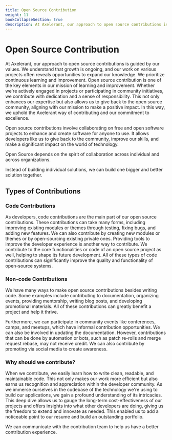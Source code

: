 ```yaml
---
title: Open Source Contribution
weight: 11
bookCollapseSection: true
description: At Axelerant, our approach to open source contributions is guided by our values. We understand that growth is ongoing, and our work on various projects often reveals opportunities to expand our knowledge. We prioritize continuous learning and improvement. Open source contribution is one of the key elements in our mission of learning and improvement. Whether we're actively engaged in projects or participating in community initiatives, we contribute with dedication and a sense of responsibility. This not only enhances our expertise but also allows us to give back to the open source community, aligning with our mission to make a positive impact. In this way, we uphold the Axelerant way of contributing and our commitment to excellence.
---
```


# Open Source Contribution

At Axelerant, our approach to open source contributions is guided by our values. We understand that growth is ongoing, and our work on various projects often reveals opportunities to expand our knowledge. We prioritize continuous learning and improvement. Open source contribution is one of the key elements in our mission of learning and improvement. Whether we're actively engaged in projects or participating in community initiatives, we contribute with dedication and a sense of responsibility. This not only enhances our expertise but also allows us to give back to the open source community, aligning with our mission to make a positive impact. In this way, we uphold the Axelerant way of contributing and our commitment to excellence.

Open source contributions involve collaborating on free and open software projects to enhance and create software for anyone to use. It allows developers like us to give back to the community, improve our skills, and make a significant impact on the world of technology.

Open Source depends on the spirit of collaboration across individual and across organizations.

Instead of building individual solutions, we can build one bigger and better solution together.

## Types of Contributions

### Code Contributions

As developers, code contributions are the main part of our open source contributions. These contributions can take many forms, including improving existing modules or themes through testing, fixing bugs, and adding new features. We can also contribute by creating new modules or themes or by open-sourcing existing private ones. Providing tools to improve the developer experience is another way to contribute. We contribute to the core functionalities or code of an open source project as well, helping to shape its future development. All of these types of code contributions can significantly improve the quality and functionality of open-source systems.

### Non-code Contributions

We have many ways to make open source contributions besides writing code. Some examples include contributing to documentation, organizing events, providing mentorship, writing blog posts, and developing promotional materials. All of these contributions can greatly benefit a project and help it thrive.

Furthermore, we can participate in community events like conferences, camps, and meetups, which have informal contribution opportunities. We can also be involved in updating the documentation. However, contributions that can be done by automation or bots, such as patch re-rolls and merge request rebase, may not receive credit. We can also contribute by promoting via social media to create awareness.

### Why should we contribute?

When we contribute, we easily learn how to write clean, readable, and maintainable code. This not only makes our work more efficient but also earns us recognition and appreciation within the developer community. As we immerse ourselves in the codebase of the technology we're using to build our applications, we gain a profound understanding of its intricacies. This deep dive allows us to gauge the long-term cost-effectiveness of our projects and offers insights into what other developers are doing, giving us the freedom to extend and innovate as needed. This enabled us to add a noticeable point to our resume and build an outstanding portfolio.

We can communicate with the contribution team to help us have a better contribution experience.

